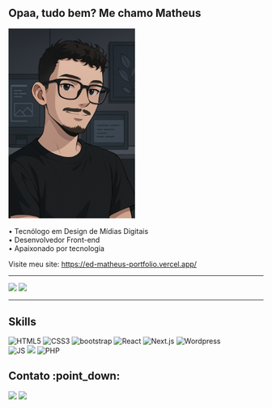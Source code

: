 ## Opaa, tudo bem? Me chamo Matheus
<img width="250" src="matheus.png" />

• Tecnólogo em Design de Mídias Digitais <br>
• Desenvolvedor Front-end <br>
• Apaixonado por tecnologia

Visite meu site: https://ed-matheus-portfolio.vercel.app/

<hr>
<div>
    <img src="https://streak-stats.demolab.com/?user=ed-matheus&theme=dark">
    <img height="180em" src="https://github-readme-stats.vercel.app/api/top-langs/?username=ed-matheus&layout=compact&langs_count=7&theme=dark"/>
</div>
<hr>

<h2>Skills</h2>

<div>
  <img alt="HTML5" src="https://img.shields.io/badge/html5-%23E34F26.svg?style=for-the-badge&logo=html5&logoColor=white">
  <img alt="CSS3" src="https://img.shields.io/badge/css3-%231572B6.svg?style=for-the-badge&logo=css3&logoColor=white">
  <img alt="bootstrap" src="https://img.shields.io/badge/Bootstrap-563D7C?style=for-the-badge&logo=bootstrap&logoColor=white">
  <img alt="React" src="https://img.shields.io/badge/react-%2320232a.svg?style=for-the-badge&logo=react&logoColor=%2361DAFB"> 
  <img alt="Next.js" src="https://img.shields.io/badge/next.js-%2320232a.svg?style=for-the-badge&logo=next.js&logoColor=%2361DAFB"> 
  <img alt="Wordpress" src="https://img.shields.io/badge/Wordpress-21759B?style=for-the-badge&logo=wordpress&logoColor=white">
  <br>
  <img alt="JS" src="https://img.shields.io/badge/javascript-%23323330.svg?style=for-the-badge&logo=javascript&logoColor=%23F7DF1E">
  <img src="https://img.shields.io/badge/python-3670A0?style=for-the-badge&logo=python&logoColor=ffdd54">
  <img alt="PHP" src="https://img.shields.io/badge/PHP-777BB4?style=for-the-badge&logo=php&logoColor=white">
</div>

<h2>Contato :point_down:</h2>

<div style="display: flex; justify-content: between;">
    <div>
        <a href="https://www.linkedin.com/in/edson-matheus-b5a0171ba/" target="_blank"><img src="https://img.shields.io/badge/-LinkedIn-%230077B5?style=for-the-badge&logo=linkedin&logoColor=white" target="_blank"></a> 
        <a href = "mailto:edsonmatheus02@hotmail.com"><img src="https://img.shields.io/badge/-Gmail-%23333?style=for-the-badge&logo=gmail&logoColor=white" target="_blank"></a>
    </div>
</div>

